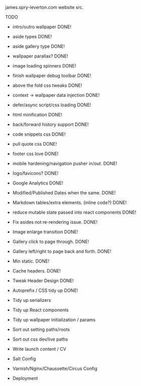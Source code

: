 james.spry-leverton.com website src.

TODO

* intro/outro wallpaper DONE!
* aside types DONE!
* aside gallery type DONE!
* wallpaper parallax? DONE!
* image loading spinners DONE!
* finish wallpaper debug toolbar DONE!
* above the fold css tweaks DONE!
* context -> wallpaper data injection DONE!
* defer/async script/css loading DONE!
* html minification DONE!
* back/forward history support DONE!
* code snippets css DONE!
* pull quote css DONE!
* footer css love DONE!
* mobile hardening/navigation pusher in/out. DONE!
* logo/favicons? DONE!
* Google Analytics DONE!
* Modified/Published Dates when the same. DONE!
* Markdown tables/extra elements. (inline code?) DONE!
* reduce mutable state passed into react components DONE!
* Fix asides not re-rendering issue. DONE!
* Image enlarge transition DONE!
* Gallery click to page through. DONE!
* Gallery left/right to page back and forth. DONE!
* Min static. DONE!
* Cache headers. DONE!
* Tweak Header Design DONE!
* Autoprefix / CSS tidy up DONE!

* Tidy up serializers
* Tidy up React components
* Tidy up wallpaper initialization / params
* Sort out setting paths/roots
* Sort out css dev/live paths

* Write launch content / CV
* Salt Config
* Varnish/Nginx/Chaussette/Circus Config
* Deployment

